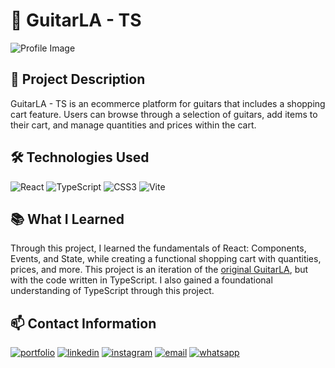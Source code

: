 # 🎸 GuitarLA - TS

![Profile Image](img\GuitarLA-Mockup.png)

## 📖 Project Description
GuitarLA - TS is an ecommerce platform for guitars that includes a shopping cart feature. Users can browse through a selection of guitars, add items to their cart, and manage quantities and prices within the cart.

## 🛠 Technologies Used
![React](https://img.shields.io/badge/React-20232A?style=for-the-badge&logo=react&logoColor=61DAFB) 
![TypeScript](https://img.shields.io/badge/TypeScript-007ACC?style=for-the-badge&logo=typescript&logoColor=white)
![CSS3](https://img.shields.io/badge/CSS3-1572B6?style=for-the-badge&logo=css3&logoColor=white)
![Vite](https://img.shields.io/badge/Vite-B73BFE?style=for-the-badge&logo=vite&logoColor=FFD62E)

## 📚 What I Learned
Through this project, I learned the fundamentals of React: Components, Events, and State, while creating a functional shopping cart with quantities, prices, and more. This project is an iteration of the [original GuitarLA](https://github.com/AimarBustamante/guitar-la), but with the code written in TypeScript. I also gained a foundational understanding of TypeScript through this project.

## 📫 Contact Information
[![portfolio](https://img.shields.io/badge/my_portfolio-000?style=for-the-badge&logo=ko-fi&logoColor=white)](https://aimarbusta.netlify.app/)
[![linkedin](https://img.shields.io/badge/linkedin-0A66C2?style=for-the-badge&logo=linkedin&logoColor=white)](https://www.linkedin.com/in/aimarbustamante/)
[![instagram](https://img.shields.io/badge/Instagram-E4405F?style=for-the-badge&logo=instagram&logoColor=white)](https://www.instagram.com/aimarbusta.dev/) 
[![email](https://img.shields.io/badge/Microsoft_Outlook-0078D4?style=for-the-badge&logo=microsoft-outlook&logoColor=white)](mailto:aimarbustamante379@hotmail.com) 
[![whatsapp](https://img.shields.io/badge/WhatsApp-25D366?style=for-the-badge&logo=whatsapp&logoColor=white)](https://wa.me/65167602) 
